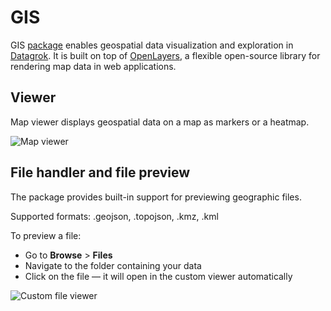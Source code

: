 # GIS

GIS [package](https://datagrok.ai/help/develop/#packages) enables geospatial data visualization and exploration in [Datagrok](https://datagrok.ai).
It is built on top of [OpenLayers](https://openlayers.org/), a flexible open-source library for rendering map data in web applications.

## Viewer

Map viewer displays geospatial data on a map as markers or a heatmap.

![Map viewer](../../help/visualize/viewers/img/map-viewer.gif)

## File handler and file preview

The package provides built-in support for previewing geographic files.

Supported formats: .geojson, .topojson, .kmz, .kml

To preview a file:

  * Go to **Browse** > **Files**
  * Navigate to the folder containing your data
 * Click on the file — it will open in the custom viewer automatically

![Custom file viewer](../../help/visualize/viewers/img/map-custom-file-viewer.gif)